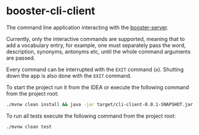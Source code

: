 # booster-cli-client

The command line application interacting with the [booster-server](https://github.com/ArzamastsevOleksandr/booster-server).

Currently, only the interactive commands are supported, meaning that to add a vocabulary entry, for example, one must separately pass the word, description, synonyms, antonyms etc, until the whole command arguments are passed.

Every command can be interrupted with the `EXIT` command (`e`). Shutting down the app is also done with the `EXIT` command.

To start the project run it from the IDEA or execute the following command from the project root:
```bash
./mvnw clean install && java -jar target/cli-client-0.0.1-SNAPSHOT.jar
```

To run all tests execute the following command from the project root:
```bash
./mvnw clean test
```
